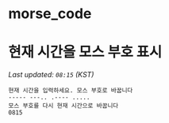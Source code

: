 # morse_code
# 현재 시간을 모스 부호 표시
<!-- MORSE_TIME_START -->
_Last updated: `08:15` (KST)_

```
현재 시간을 입력하세요. 모스 부호로 바꿉니다
----- ---.. .---- .....
모스 부호를 다시 현재 시간으로 바꿉니다
0815
```
<!-- MORSE_TIME_END -->
